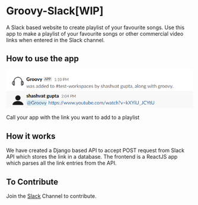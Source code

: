 # Groovy-Slack[WIP]
A Slack based website to create playlist of your favourite songs. 
Use this app to make a playlist of your favourite songs or other commercial video links when entered in the Slack channel.

## How to use the app
![Example](Groovypic.png)

Call your app with the link you want to add to a playlist

## How it works
We have created a Django based API to accept POST request from Slack API which stores the link in a database.
The frontend is a ReactJS app which parses all the link entries from the API.

## To Contribute
Join the [Slack](https://join.slack.com/t/newworkspace-gcm9095/shared_invite/zt-jfxca33a-N~LEfMnYEr0F3F5t~ILC2g) Channel to contribute.
